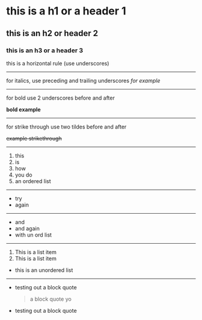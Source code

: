 # this is a h1 or a header 1
## this is an h2 or header 2 
### this is an h3 or a header 3

this is a horizontal rule (use underscores)
___

for italics, use preceding and trailing underscores 
_for example_

___
for bold use 2 underscores before and after 

__bold example__
___
for strike through use two tildes before and after

~~example strikethrough~~
___

1. this
2. is
3. how 
4. you do 
5. an ordered list

___

* try 
* again

___

- and
- and again 
- with un ord list
___

1.  This is a list item 
2.  This is a list item 
* this is an unordered list

___

* testing out a block quote
  > a block quote yo
* testing out a block quote



